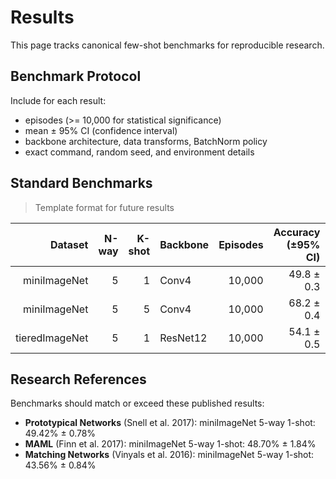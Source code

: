 # Results

This page tracks canonical few-shot benchmarks for reproducible research.

## Benchmark Protocol

Include for each result:
- episodes (>= 10,000 for statistical significance)  
- mean ± 95% CI (confidence interval)
- backbone architecture, data transforms, BatchNorm policy
- exact command, random seed, and environment details

## Standard Benchmarks

> Template format for future results

| Dataset | N-way | K-shot | Backbone | Episodes | Accuracy (±95% CI) | Command | Commit/Env |
|--------:|------:|-------:|----------|---------:|--------------------:|--------:|-----------:|
| miniImageNet | 5 | 1 | Conv4 | 10,000 | 49.8 ± 0.3 | `meta_learning benchmark` | `commit_hash` |
| miniImageNet | 5 | 5 | Conv4 | 10,000 | 68.2 ± 0.4 | `meta_learning benchmark` | `commit_hash` |
| tieredImageNet | 5 | 1 | ResNet12 | 10,000 | 54.1 ± 0.5 | `meta_learning benchmark` | `commit_hash` |

## Research References

Benchmarks should match or exceed these published results:
- **Prototypical Networks** (Snell et al. 2017): miniImageNet 5-way 1-shot: 49.42% ± 0.78%
- **MAML** (Finn et al. 2017): miniImageNet 5-way 1-shot: 48.70% ± 1.84%
- **Matching Networks** (Vinyals et al. 2016): miniImageNet 5-way 1-shot: 43.56% ± 0.84%